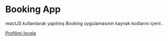 
# Booking App

reactJS kullanılarak yapılmış Booking uygulamasının kaynak kodlarını içerir..




[Profilimi İncele](https://github.com/brkckr20)
